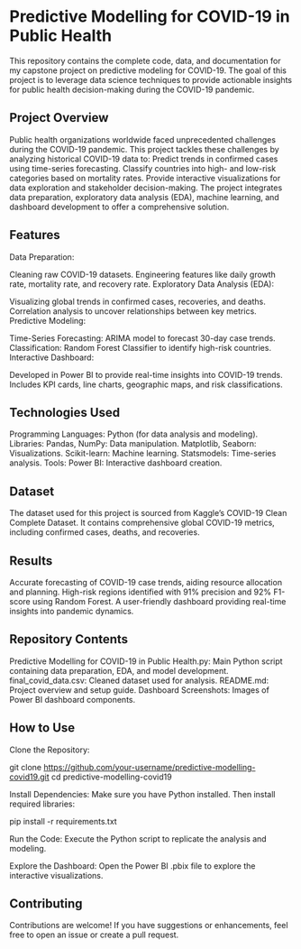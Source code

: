 # Predictive Modelling for COVID-19 in Public Health
This repository contains the complete code, data, and documentation for my capstone project on predictive modeling for COVID-19. The goal of this project is to leverage data science techniques to provide actionable insights for public health decision-making during the COVID-19 pandemic.

## Project Overview
Public health organizations worldwide faced unprecedented challenges during the COVID-19 pandemic. This project tackles these challenges by analyzing historical COVID-19 data to:
Predict trends in confirmed cases using time-series forecasting.
Classify countries into high- and low-risk categories based on mortality rates.
Provide interactive visualizations for data exploration and stakeholder decision-making.
The project integrates data preparation, exploratory data analysis (EDA), machine learning, and dashboard development to offer a comprehensive solution.

## Features
Data Preparation:

Cleaning raw COVID-19 datasets.
Engineering features like daily growth rate, mortality rate, and recovery rate.
Exploratory Data Analysis (EDA):

Visualizing global trends in confirmed cases, recoveries, and deaths.
Correlation analysis to uncover relationships between key metrics.
Predictive Modeling:

Time-Series Forecasting: ARIMA model to forecast 30-day case trends.
Classification: Random Forest Classifier to identify high-risk countries.
Interactive Dashboard:

Developed in Power BI to provide real-time insights into COVID-19 trends.
Includes KPI cards, line charts, geographic maps, and risk classifications.

## Technologies Used
Programming Languages: Python (for data analysis and modeling).
Libraries:
Pandas, NumPy: Data manipulation.
Matplotlib, Seaborn: Visualizations.
Scikit-learn: Machine learning.
Statsmodels: Time-series analysis.
Tools:
Power BI: Interactive dashboard creation.

## Dataset
The dataset used for this project is sourced from Kaggle’s COVID-19 Clean Complete Dataset. It contains comprehensive global COVID-19 metrics, including confirmed cases, deaths, and recoveries.

## Results
Accurate forecasting of COVID-19 case trends, aiding resource allocation and planning.
High-risk regions identified with 91% precision and 92% F1-score using Random Forest.
A user-friendly dashboard providing real-time insights into pandemic dynamics.

## Repository Contents
Predictive Modelling for COVID-19 in Public Health.py: Main Python script containing data preparation, EDA, and model development.
final_covid_data.csv: Cleaned dataset used for analysis.
README.md: Project overview and setup guide.
Dashboard Screenshots: Images of Power BI dashboard components.

## How to Use
Clone the Repository:

git clone https://github.com/your-username/predictive-modelling-covid19.git
cd predictive-modelling-covid19

Install Dependencies: Make sure you have Python installed. Then install required libraries:

pip install -r requirements.txt

Run the Code: Execute the Python script to replicate the analysis and modeling.

Explore the Dashboard: Open the Power BI .pbix file to explore the interactive visualizations.

## Contributing
Contributions are welcome! If you have suggestions or enhancements, feel free to open an issue or create a pull request.




